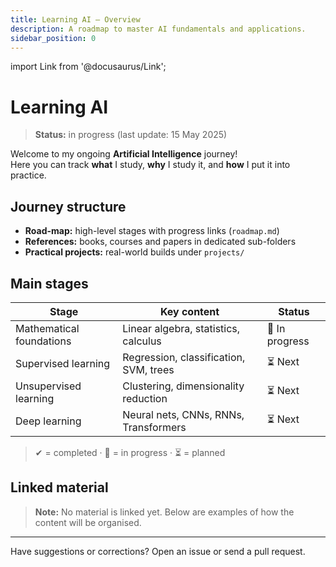 ```yaml
---
title: Learning AI – Overview
description: A roadmap to master AI fundamentals and applications.
sidebar_position: 0
---
```


import Link from '@docusaurus/Link';

# Learning AI

> **Status:** in progress (last update: 15 May 2025)

Welcome to my ongoing **Artificial Intelligence** journey!  
Here you can track **what** I study, **why** I study it, and **how** I put it into practice.

## Journey structure

- **Road-map:** high-level stages with progress links (`roadmap.md`)
- **References:** books, courses and papers in dedicated sub-folders
- **Practical projects:** real-world builds under `projects/`

## Main stages

| Stage                    | Key content                            | Status         |
| ------------------------ | -------------------------------------- | -------------- |
| Mathematical foundations | Linear algebra, statistics, calculus   | 🔄 In progress |
| Supervised learning      | Regression, classification, SVM, trees | ⏳ Next        |
| Unsupervised learning    | Clustering, dimensionality reduction   | ⏳ Next        |
| Deep learning            | Neural nets, CNNs, RNNs, Transformers  | ⏳ Next        |

> ✔︎ = completed · 🔄 = in progress · ⏳ = planned

## Linked material

> **Note:** No material is linked yet. Below are examples of how the
> content will be organised.

<!--
<div className="cardsGrid">

<Link className="card" to="/notes/jorneys/learning-ai/why-machines-learn/intro">
  <h3>Book: Why Machines Learn?</h3>
  <p>Summaries and notes chapter by chapter.</p>
</Link>

<Link className="card" to="/notes/jorneys/learning-ai/courses/coursera-andrew-ng">
  <h3>Course: Andrew Ng ML (Coursera)</h3>
  <p>Lecture notes and commented exercises.</p>
</Link>

<Link className="card" to="/notes/jorneys/learning-ai/projects/regression-scratch">
  <h3>Project: Regression from scratch</h3>
  <p>Python implementation plus explanatory notebook.</p>
</Link>

</div>
-->

---

<div className="alert alert--secondary" role="alert">
Have suggestions or corrections? Open an issue or send a pull request.
</div>
